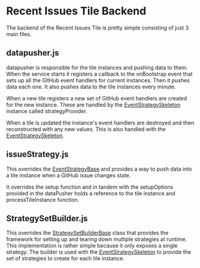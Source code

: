Recent Issues Tile Backend
==========================

The backend of the Recent Issues Tile is pretty simple consisting of just 3 main files.

datapusher.js
-------------

datapusher is responsible for the tile instances and pushing data to them. When the 
service starts it registers a callback to the onBootstrap event that sets up all 
the GitHub event handlers for current instances. Then it pushes data each one. 
It also pushes data to the tile instances every minute.

When a new tile registers a new set of GitHub event handlers are created for the new
instance. These are handled by the [EventStrategySkeleton](https://github.com/jivesoftware/GitHub4Jive/tree/master/GitHub4Jive-Addon/node_modules/github4jive/strategies#EventStrategySkeleton)
instance called strategyProvider.

When a tile is updated the instance's event handlers are destroyed and then reconstructed
with any new values. This is also handled with the  [EventStrategySkeleton](https://github.com/jivesoftware/GitHub4Jive/tree/master/GitHub4Jive-Addon/node_modules/github4jive/strategies#EventStrategySkeleton).


issueStrategy.js
----------------

This overrides the [EventStrategyBase](https://github.com/jivesoftware/GitHub4Jive/tree/master/GitHub4Jive-Addon/node_modules/github4jive/strategies#EventStrategyBase)
and provides a way to push data into a tile instance when a GitHub issue changes state. 

It overrides the setup function and in tandem with the setupOptions provided in the dataPusher
holds a reference to the tile instance and processTileInstance function.

StrategySetBuilder.js
---------------------

This overrides the [StrategySetBuilderBase](https://github.com/jivesoftware/GitHub4Jive/tree/master/GitHub4Jive-Addon/node_modules/github4jive/strategies#StrategySetBuilderBase)
class that provides the framework for setting up and tearing down multiple strategies at runtime. 
This implementation is rather simple because it only exposes a single strategy. The builder is used
with the [EventStrategySkeleton](https://github.com/jivesoftware/GitHub4Jive/tree/master/GitHub4Jive-Addon/node_modules/github4jive/strategies#EventStrategySkeleton)
to provide the set of strategies to create for each tile instance.